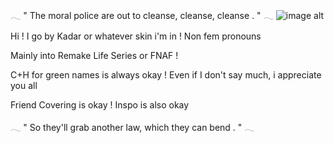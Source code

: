 𓂃       " The moral police are out to cleanse, cleanse, cleanse . "       𓂃
![image alt](https://github.com/Kadarnis/kadarnis/blob/main/Untitled34_20250724200428.png?raw=true)

Hi ! I go by Kadar or whatever skin i'm in ! Non fem pronouns

Mainly into Remake Life Series or FNAF !

C+H for green names is always okay ! Even if I don't say much, i appreciate you all

Friend Covering is okay ! Inspo is also okay

𓂃       " So they'll grab another law, which they can bend . "       𓂃
